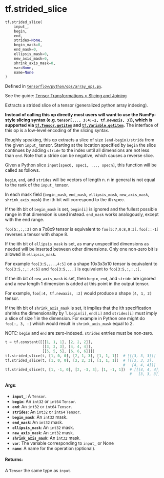 <div itemscope itemtype="http://developers.google.com/ReferenceObject">
<meta itemprop="name" content="tf.strided_slice" />
</div>

# tf.strided_slice

``` python
tf.strided_slice(
    input_,
    begin,
    end,
    strides=None,
    begin_mask=0,
    end_mask=0,
    ellipsis_mask=0,
    new_axis_mask=0,
    shrink_axis_mask=0,
    var=None,
    name=None
)
```



Defined in [`tensorflow/python/ops/array_ops.py`](https://www.tensorflow.org/code/tensorflow/python/ops/array_ops.py).

See the guide: [Tensor Transformations > Slicing and Joining](../../../api_guides/python/array_ops.md#Slicing_and_Joining)

Extracts a strided slice of a tensor (generalized python array indexing).

**Instead of calling this op directly most users will want to use the
NumPy-style slicing syntax (e.g. `tensor[..., 3:4:-1, tf.newaxis, 3]`), which
is supported via <a href="../tf/Tensor.md#__getitem__"><code>tf.Tensor.__getitem__</code></a> and <a href="../tf/Variable.md#__getitem__"><code>tf.Variable.__getitem__</code></a>.**
The interface of this op is a low-level encoding of the slicing syntax.

Roughly speaking, this op extracts a slice of size `(end-begin)/stride`
from the given `input_` tensor. Starting at the location specified by `begin`
the slice continues by adding `stride` to the index until all dimensions are
not less than `end`.
Note that a stride can be negative, which causes a reverse slice.

Given a Python slice `input[spec0, spec1, ..., specn]`,
this function will be called as follows.

`begin`, `end`, and `strides` will be vectors of length n.
n in general is not equal to the rank of the `input_` tensor.

In each mask field (`begin_mask`, `end_mask`, `ellipsis_mask`,
`new_axis_mask`, `shrink_axis_mask`) the ith bit will correspond to
the ith spec.

If the ith bit of `begin_mask` is set, `begin[i]` is ignored and
the fullest possible range in that dimension is used instead.
`end_mask` works analogously, except with the end range.

`foo[5:,:,:3]` on a 7x8x9 tensor is equivalent to `foo[5:7,0:8,0:3]`.
`foo[::-1]` reverses a tensor with shape 8.

If the ith bit of `ellipsis_mask` is set, as many unspecified dimensions
as needed will be inserted between other dimensions. Only one
non-zero bit is allowed in `ellipsis_mask`.

For example `foo[3:5,...,4:5]` on a shape 10x3x3x10 tensor is
equivalent to `foo[3:5,:,:,4:5]` and
`foo[3:5,...]` is equivalent to `foo[3:5,:,:,:]`.

If the ith bit of `new_axis_mask` is set, then `begin`,
`end`, and `stride` are ignored and a new length 1 dimension is
added at this point in the output tensor.

For example,
`foo[:4, tf.newaxis, :2]` would produce a shape `(4, 1, 2)` tensor.

If the ith bit of `shrink_axis_mask` is set, it implies that the ith
specification shrinks the dimensionality by 1. `begin[i]`, `end[i]` and
`strides[i]` must imply a slice of size 1 in the dimension. For example in
Python one might do `foo[:, 3, :]` which would result in
`shrink_axis_mask` equal to 2.


NOTE: `begin` and `end` are zero-indexed.
`strides` entries must be non-zero.


```python
t = tf.constant([[[1, 1, 1], [2, 2, 2]],
                 [[3, 3, 3], [4, 4, 4]],
                 [[5, 5, 5], [6, 6, 6]]])
tf.strided_slice(t, [1, 0, 0], [2, 1, 3], [1, 1, 1])  # [[[3, 3, 3]]]
tf.strided_slice(t, [1, 0, 0], [2, 2, 3], [1, 1, 1])  # [[[3, 3, 3],
                                                      #   [4, 4, 4]]]
tf.strided_slice(t, [1, -1, 0], [2, -3, 3], [1, -1, 1])  # [[[4, 4, 4],
                                                         #   [3, 3, 3]]]
```

#### Args:

* <b>`input_`</b>: A `Tensor`.
* <b>`begin`</b>: An `int32` or `int64` `Tensor`.
* <b>`end`</b>: An `int32` or `int64` `Tensor`.
* <b>`strides`</b>: An `int32` or `int64` `Tensor`.
* <b>`begin_mask`</b>: An `int32` mask.
* <b>`end_mask`</b>: An `int32` mask.
* <b>`ellipsis_mask`</b>: An `int32` mask.
* <b>`new_axis_mask`</b>: An `int32` mask.
* <b>`shrink_axis_mask`</b>: An `int32` mask.
* <b>`var`</b>: The variable corresponding to `input_` or None
* <b>`name`</b>: A name for the operation (optional).


#### Returns:

A `Tensor` the same type as `input`.